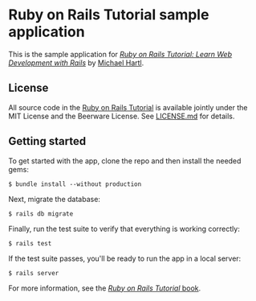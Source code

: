 # Ruby on Rails Tutorial sample application

This is the sample application for [*Ruby on Rails Tutorial: Learn Web Development with Rails*](http://www.railstutorial.org) by [Michael Hartl](http://www.michaelhartl.com/).

## License

All source code in the [Ruby on Rails Tutorial](http://railstutorial.org) is available jointly under the MIT License and the Beerware License. See [LICENSE.md](LICENSE.md) for details.

## Getting started

To get started with the app, clone the repo and then install the needed gems:

```
$ bundle install --without production
```

Next, migrate the database:

```
$ rails db migrate
```

Finally, run the test suite to verify that everything is working correctly:

```
$ rails test
```

If the test suite passes, you'll be ready to run the app in a local server:

```
$ rails server
```

For more information, see the [*Ruby on Rails Tutorial* book](http://www.railstutorial.org/book).
